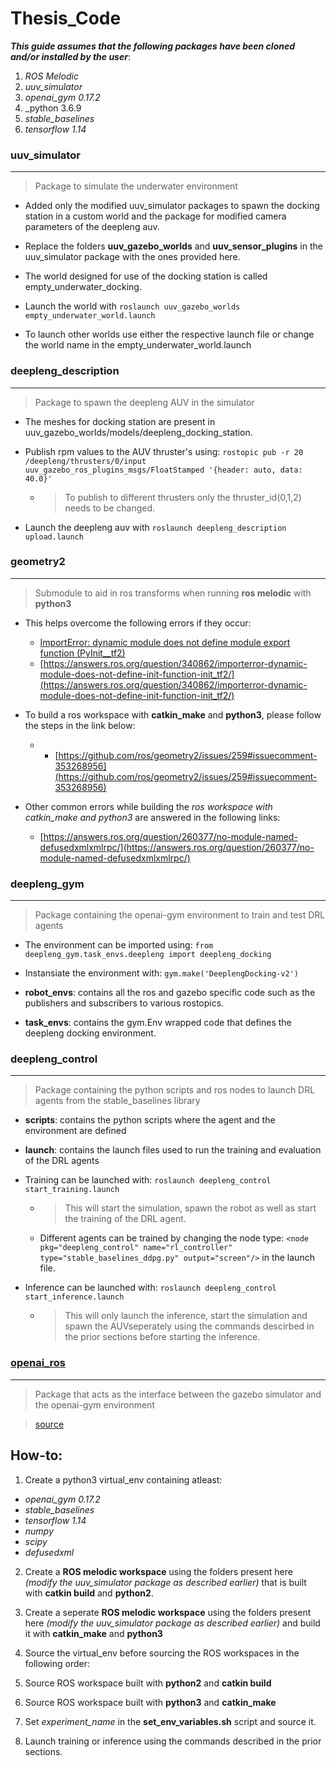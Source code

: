  Thesis_Code
 ======

**_This guide assumes that the following packages have been cloned and/or installed by the user_**:
1. _ROS Melodic_
1. _uuv_simulator_
2. _openai_gym 0.17.2_
2. _python 3.6.9
3. _stable_baselines_
4. _tensorflow 1.14_

### uuv_simulator
***
> Package to simulate the underwater environment

* Added only the modified uuv_simulator packages to spawn the docking station in a custom world and the package for modified camera parameters of the deepleng auv.

* Replace the folders **uuv_gazebo_worlds** and **uuv_sensor_plugins** in the uuv_simulator package with the ones provided here.

* The world designed for use of the docking station is called empty_underwater_docking.


* Launch the world with `roslaunch uuv_gazebo_worlds empty_underwater_world.launch`


* To launch other worlds use either the respective launch file or change the world name in the empty_underwater_world.launch


### deepleng_description
***
> Package to spawn the deepleng AUV in the simulator

* The meshes for docking station are present in uuv_gazebo_worlds/models/deepleng_docking_station.


* Publish rpm values to the AUV thruster's using:
`rostopic pub -r 20 /deepleng/thrusters/0/input uuv_gazebo_ros_plugins_msgs/FloatStamped '{header: auto, data: 40.0}'` 
  * >To publish to different thrusters only the thruster_id(0,1,2) needs to be changed.
 
 
 * Launch the deepleng auv with `roslaunch deepleng_description upload.launch`

### geometry2
***
> Submodule to aid in ros transforms when running **ros melodic** with **python3**
* This helps overcome the following errors if they occur:
  * [ImportError: dynamic module does not define module export function (PyInit__tf2)](https://answers.ros.org/question/326226/importerror-dynamic-module-does-not-define-module-export-function-pyinit__tf2/)
  * [https://answers.ros.org/question/340862/importerror-dynamic-module-does-not-define-init-function-init_tf2/](https://answers.ros.org/question/340862/importerror-dynamic-module-does-not-define-init-function-init_tf2/)
  
  
* To build a ros workspace with **catkin_make** and **python3**, please follow the steps in the link below:
  *  * [https://github.com/ros/geometry2/issues/259#issuecomment-353268956](https://github.com/ros/geometry2/issues/259#issuecomment-353268956)
  
  
* Other common errors while building the *ros workspace with catkin_make and python3* are answered in the following links:
  * [https://answers.ros.org/question/260377/no-module-named-defusedxmlxmlrpc/](https://answers.ros.org/question/260377/no-module-named-defusedxmlxmlrpc/)


### deepleng_gym
***
> Package containing the openai-gym environment to train and test DRL agents
* The environment can be imported using: `from deepleng_gym.task_envs.deepleng import deepleng_docking`


* Instansiate the environment with: `gym.make('DeeplengDocking-v2')`


* **robot_envs**: contains all the ros and gazebo specific code such as the publishers and subscribers to various rostopics.


* **task_envs**: contains the gym.Env wrapped code that defines the deepleng docking environment.


### deepleng_control
***
> Package containing the python scripts and ros nodes to launch DRL agents from the stable_baselines library
* **scripts**: contains the python scripts where the agent and the environment are defined


* **launch**: contains the launch files used to run the training and evaluation of the DRL agents

* Training can be launched with: `roslaunch deepleng_control start_training.launch`
  * > This will start the simulation, spawn the robot as well as start the training of the DRL agent.
  * Different agents can be trained by changing the node type: `<node pkg="deepleng_control" name="rl_controller" type="stable_baselines_ddpg.py" output="screen"/>` in the launch file.
  
* Inference can be launched with: `roslaunch deepleng_control start_inference.launch`
  * > This will only launch the inference, start the simulation and spawn the AUVseperately using the commands descirbed in the prior sections before starting the inference.
  
  
### [openai_ros](http://wiki.ros.org/openai_ros)
***
> Package that acts as the interface between the gazebo simulator and the openai-gym environment


>[source](http://wiki.ros.org/openai_ros)


How-to:
------

1. Create a python3 virtual_env containing atleast:
  * _openai_gym 0.17.2_
  * _stable_baselines_
  * _tensorflow 1.14_
  * _numpy_
  * _scipy_
  * _defusedxml_
  
2. Create a **ROS melodic workspace** using the folders present here _(modify the uuv_simulator package as described earlier)_ that is built with **catkin build** and **python2**.


3.  Create a seperate **ROS melodic workspace** using the folders present here _(modify the uuv_simulator package as described earlier)_ and build it with **catkin_make** and **python3**


4. Source the virtual_env before sourcing the ROS workspaces in the following order:
  1. Source ROS workspace built with **python2** and **catkin build**
  2. Source ROS workspace built with **python3** and **catkin_make**
  
5. Set _experiment_name_ in the **set_env_variables.sh** script and source it.


6. Launch training or inference using the commands described in the prior sections.

